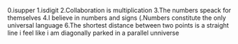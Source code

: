  0.isupper
1.isdigit
2.Collaboration is multiplication
3.The numbers speack for themselves
4.I believe in numbers and signs
(.Numbers constitute the only universal language
6.The shortest distance between two points is a straight line
i feel like i am diagonally parked in a parallel unniverse
